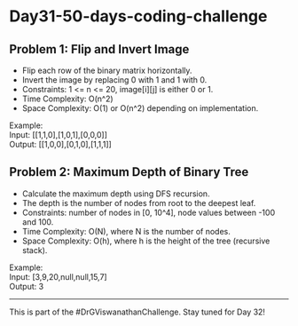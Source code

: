 # Day31-50-days-coding-challenge

## Problem 1: Flip and Invert Image

- Flip each row of the binary matrix horizontally.
- Invert the image by replacing 0 with 1 and 1 with 0.
- Constraints: 1 <= n <= 20, image[i][j] is either 0 or 1.
- Time Complexity: O(n^2)
- Space Complexity: O(1) or O(n^2) depending on implementation.

Example:  
Input: [[1,1,0],[1,0,1],[0,0,0]]  
Output: [[1,0,0],[0,1,0],[1,1,1]]

## Problem 2: Maximum Depth of Binary Tree

- Calculate the maximum depth using DFS recursion.
- The depth is the number of nodes from root to the deepest leaf.
- Constraints: number of nodes in [0, 10^4], node values between -100 and 100.
- Time Complexity: O(N), where N is the number of nodes.
- Space Complexity: O(h), where h is the height of the tree (recursive stack).

Example:  
Input: [3,9,20,null,null,15,7]  
Output: 3

---

This is part of the #DrGViswanathanChallenge. Stay tuned for Day 32!
